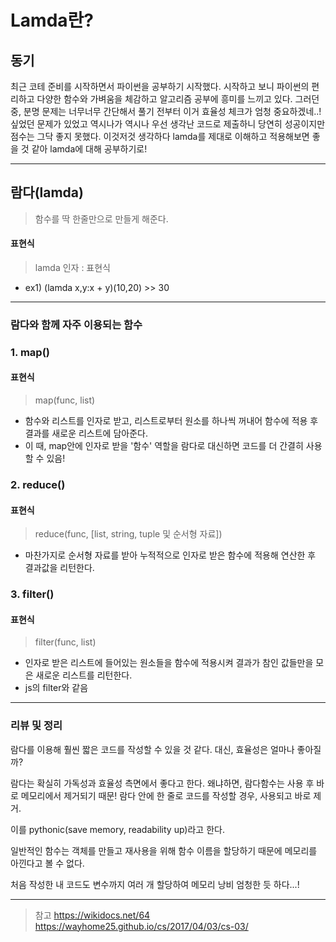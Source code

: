 # Lamda란?

## 동기
최근 코테 준비를 시작하면서 파이썬을 공부하기 시작했다.
시작하고 보니 파이썬의 편리하고 다양한 함수와 가벼움을 체감하고 알고리즘 공부에 흥미를 느끼고 있다.
그러던 중, 분명 문제는 너무너무 간단해서 풀기 전부터 이거 효율성 체크가 엄청 중요하겠네..! 싶었던 문제가 있었고 역시나가 역시나 우선 생각난 코드로 제출하니 당연히 성공이지만 점수는 그닥 좋지 못했다. 이것저것 생각하다 lamda를 제대로 이해하고 적용해보면 좋을 것 같아 lamda에 대해 공부하기로!

***
## 람다(lamda)
> 함수를 딱 한줄만으로 만들게 해준다.

#### 표현식
>lamda 인자 : 표현식

- ex1)
(lamda x,y:x + y)(10,20) >> 30 


***
### 람다와 함께 자주 이용되는 함수

### 1. map()
#### 표현식 
> map(func, list)

- 함수와 리스트를 인자로 받고,
리스트로부터 원소를 하나씩 꺼내어 함수에 적용 후 결과를 새로운 리스트에 담아준다.
- 이 때, map안에 인자로 받을 '함수' 역할을 람다로 대신하면 코드를 더 간결히 사용할 수 있음!

### 2. reduce()
#### 표현식
> reduce(func, [list, string, tuple 및 순서형 자료])

- 마찬가지로 순서형 자료를 받아 누적적으로 인자로 받은 함수에 적용해 연산한 후 결과값을 리턴한다.

### 3. filter()
#### 표현식
> filter(func, list)

- 인자로 받은 리스트에 들어있는 원소들을 함수에 적용시켜 결과가 참인 값들만을 모은 새로운 리스트를 리턴한다.
- js의 filter와 같음


***

### 리뷰 및 정리

람다를 이용해 훨씬 짧은 코드를 작성할 수 있을 것 같다.
대신, 효율성은 얼마나 좋아질까?

람다는 확실히 가독성과 효율성 측면에서 좋다고 한다.
왜냐하면, 람다함수는 사용 후 바로 메모리에서 제거되기 때문!
람다 안에 한 줄로 코드를 작성할 경우, 사용되고 바로 제거.

이를 pythonic(save memory, readability up)라고 한다.

일반적인 함수는 객체를 만들고 재사용을 위해 함수 이름을 할당하기 때문에 메모리를 아낀다고 볼 수 없다.

처음 작성한 내 코드도 변수까지 여러 개 할당하여 메모리 낭비 엄청한 듯 하다...!



***
>참고
> https://wikidocs.net/64
> https://wayhome25.github.io/cs/2017/04/03/cs-03/
